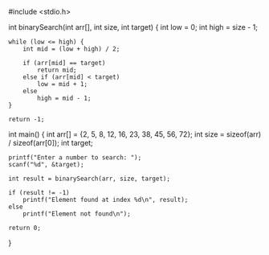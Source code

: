 #include <stdio.h>


int binarySearch(int arr[], int size, int target) {
    int low = 0;
    int high = size - 1;

    while (low <= high) {
        int mid = (low + high) / 2;

        if (arr[mid] == target)
            return mid;  
        else if (arr[mid] < target)
            low = mid + 1;  
        else
            high = mid - 1; 
    }

    return -1; 

int main() {
    int arr[] = {2, 5, 8, 12, 16, 23, 38, 45, 56, 72};
    int size = sizeof(arr) / sizeof(arr[0]);
    int target;

    printf("Enter a number to search: ");
    scanf("%d", &target);

    int result = binarySearch(arr, size, target);

    if (result != -1)
        printf("Element found at index %d\n", result);
    else
        printf("Element not found\n");

    return 0;
}
